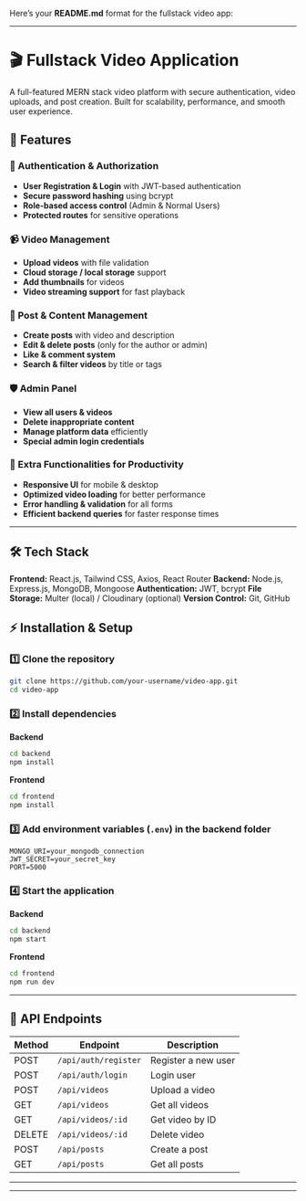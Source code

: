 Here’s your **README.md** format for the fullstack video app:

---

# 🎬 Fullstack Video Application

A full-featured MERN stack video platform with secure authentication, video uploads, and post creation. Built for scalability, performance, and smooth user experience.

## 🚀 Features

### 🔐 Authentication & Authorization

* **User Registration & Login** with JWT-based authentication
* **Secure password hashing** using bcrypt
* **Role-based access control** (Admin & Normal Users)
* **Protected routes** for sensitive operations

### 📹 Video Management

* **Upload videos** with file validation
* **Cloud storage / local storage** support
* **Add thumbnails** for videos
* **Video streaming support** for fast playback

### 📝 Post & Content Management

* **Create posts** with video and description
* **Edit & delete posts** (only for the author or admin)
* **Like & comment system**
* **Search & filter videos** by title or tags

### 🛡 Admin Panel

* **View all users & videos**
* **Delete inappropriate content**
* **Manage platform data** efficiently
* **Special admin login credentials**

### 🎯 Extra Functionalities for Productivity

* **Responsive UI** for mobile & desktop
* **Optimized video loading** for better performance
* **Error handling & validation** for all forms
* **Efficient backend queries** for faster response times

---

## 🛠 Tech Stack

**Frontend:** React.js, Tailwind CSS, Axios, React Router
**Backend:** Node.js, Express.js, MongoDB, Mongoose
**Authentication:** JWT, bcrypt
**File Storage:** Multer (local) / Cloudinary (optional)
**Version Control:** Git, GitHub



## ⚡ Installation & Setup

### 1️⃣ Clone the repository

```bash
git clone https://github.com/your-username/video-app.git
cd video-app
```

### 2️⃣ Install dependencies

**Backend**

```bash
cd backend
npm install
```

**Frontend**

```bash
cd frontend
npm install
```

### 3️⃣ Add environment variables (`.env`) in the backend folder

```env
MONGO_URI=your_mongodb_connection
JWT_SECRET=your_secret_key
PORT=5000
```

### 4️⃣ Start the application

**Backend**

```bash
cd backend
npm start
```

**Frontend**

```bash
cd frontend
npm run dev
```

---

## 📌 API Endpoints

| Method | Endpoint             | Description         |
| ------ | -------------------- | ------------------- |
| POST   | `/api/auth/register` | Register a new user |
| POST   | `/api/auth/login`    | Login user          |
| POST   | `/api/videos`        | Upload a video      |
| GET    | `/api/videos`        | Get all videos      |
| GET    | `/api/videos/:id`    | Get video by ID     |
| DELETE | `/api/videos/:id`    | Delete video        |
| POST   | `/api/posts`         | Create a post       |
| GET    | `/api/posts`         | Get all posts       |

---



---

